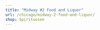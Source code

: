 ```yaml
---
title: "Midway #2 Food and Liquor"
url: /chicago/midway-2-food-and-liquor/
shop: Spirituosen
---
```

